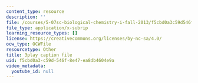 ```yaml
---
content_type: resource
description: ''
file: /courses/5-07sc-biological-chemistry-i-fall-2013/f5cbd0a3c59d546f8e47ea8db4604e9a_h20EdXcopeY.vtt
file_type: application/x-subrip
learning_resource_types: []
license: https://creativecommons.org/licenses/by-nc-sa/4.0/
ocw_type: OCWFile
resourcetype: Other
title: 3play caption file
uid: f5cbd0a3-c59d-546f-8e47-ea8db4604e9a
video_metadata:
  youtube_id: null
---
```

